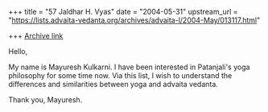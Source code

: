 +++
title = "57 Jaldhar H. Vyas"
date = "2004-05-31"
upstream_url = "https://lists.advaita-vedanta.org/archives/advaita-l/2004-May/013117.html"

+++
[Archive link](https://lists.advaita-vedanta.org/archives/advaita-l/2004-May/013117.html)

Hello,

My name is Mayuresh Kulkarni. I have been interested in Patanjali's yoga
philosophy for some time now. Via this list, I wish to understand the
differences and similarities between yoga and advaita vedanta.

Thank you,
Mayuresh.

